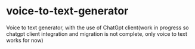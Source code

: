 # voice-to-text-generator
Voice to text generator, with the use of ChatGpt client(work in progress so chatgpt client integration and migration is not complete, only voice to text works for now)
